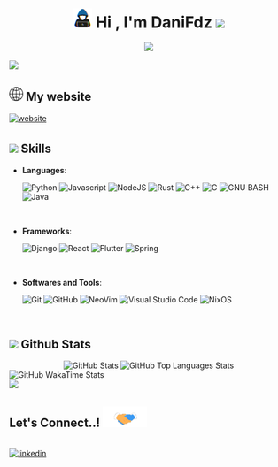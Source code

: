 <h1 align="center"><b><picture><img src = "./assets/skills.gif" width = 35px></picture> Hi , I'm DaniFdz </b><img src="https://media.giphy.com/media/hvRJCLFzcasrR4ia7z/giphy.gif" width="35"></h1>

<p align="center">
  <a href="https://github.com/DenverCoder1/readme-typing-svg"><img src="https://readme-typing-svg.herokuapp.com?font=Time+New+Roman&color=cyan&size=25&center=true&vCenter=true&width=600&height=100&pause=1000&lines=Computer+Science+Student..&hearts;++;CTF+Newbie,;Active+Learner/Researcher,;Love+to+learn+new+stuffs..<3"></a>
</p>

<img src="https://user-images.githubusercontent.com/73097560/115834477-dbab4500-a447-11eb-908a-139a6edaec5c.gif">
<br>

## <picture><img src = "assets/network.png" width = 25></picture> **My website**

<a href="https://danifdz.me/">
    <img src="https://img.shields.io/badge/My%20Website-0d1117?style=for-the-badge&logoColor=white" alt=website style="margin-bottom: 5px;"/>
</a>

## <picture><img src = "https://media2.giphy.com/media/QssGEmpkyEOhBCb7e1/giphy.gif?cid=ecf05e47a0n3gi1bfqntqmob8g9aid1oyj2wr3ds3mg700bl&rid=giphy.gif" width = 25></picture> **Skills**

- **Languages**:

  ![Python](https://img.shields.io/badge/Python%20-%2314354C.svg?style=for-the-badge&logo=python&logoColor=white)
  ![Javascript](https://img.shields.io/badge/JavaScript-F7DF1E?style=for-the-badge&logo=javascript&logoColor=black)
  ![NodeJS](https://img.shields.io/badge/Node.js-43853D?style=for-the-badge&logo=node.js&logoColor=white)
  ![Rust](https://img.shields.io/badge/Rust-000000?style=for-the-badge&logo=rust&logoColor=white)
  ![C++](https://img.shields.io/badge/C%2B%2B-FF599C?style=for-the-badge&logo=c%2B%2B&logoColor=white)
  ![C](https://img.shields.io/badge/C-00599C?style=for-the-badge&logo=c&logoColor=whit)
  ![GNU BASH](https://img.shields.io/badge/GNU%20Bash-000000?style=for-the-badge&logo=GNU%20Bash&logoColor=white)
  ![Java](https://img.shields.io/badge/Java-ED8B00?style=for-the-badge&logo=openjdk&logoColor=white)

<br>   
    
- **Frameworks**:

    ![Django](https://img.shields.io/badge/Django%20-092e20.svg?style=for-the-badge&logo=django&logoColor=white)
    ![React](https://img.shields.io/badge/React%20-11bdef.svg?style=for-the-badge&logo=react&logoColor=black)
    ![Flutter](https://img.shields.io/badge/Flutter%20-0f013c.svg?style=for-the-badge&logo=flutter&logoColor=white)
    ![Spring](https://img.shields.io/badge/Spring-6DB33F?style=for-the-badge&logo=spring&logoColor=white)

<br>

- **Softwares and Tools**:

  ![Git](https://img.shields.io/badge/git-%23F05033.svg?style=for-the-badge&logo=git&logoColor=white)
  ![GitHub](https://img.shields.io/badge/github-%23121011.svg?style=for-the-badge&logo=github&logoColor=white)
  ![NeoVim](https://img.shields.io/badge/NeoVim-%2357A143.svg?&style=for-the-badge&logo=neovim&logoColor=white)
  ![Visual Studio Code](https://img.shields.io/badge/Visual%20Studio%20Code-0078d7.svg?style=for-the-badge&logo=visual-studio-code&logoColor=white)
  ![NixOS](https://img.shields.io/badge/NixOS-5277C3?style=for-the-badge&logo=nixos&logoColor=white)

<br>

## <img src="https://media.giphy.com/media/iY8CRBdQXODJSCERIr/giphy.gif" width="35"><b> Github Stats </b>

<!-- Better GitHub stats provided by https://github.com/jstrieb/github-stats -->
<div align="center">
  <img src="https://github-readme-stats-ecru-mu.vercel.app/api?username=DaniFdz&show_icons=true&rank_icon=github&theme=aura&title_color=e1dad4&text_color=e1dad4&icon_color=e1dad4&include_all_commits=true&hide_border=true" alt="GitHub Stats">

  <img src="https://github-readme-stats-ecru-mu.vercel.app/api/top-langs/?username=DaniFdz&layout=compact&langs_count=14&theme=aura&title_color=e1dad4&text_color=e1dad4&icon_color=e1dad4&include_all_commits=true&hide_border=true" alt="GitHub Top Languages Stats">
</div>

  <img src="https://github-readme-stats-ecru-mu.vercel.app/api/wakatime?username=DaniFdz&layout=compact&langs_count=14&theme=aura&title_color=e1dad4&text_color=e1dad4&icon_color=e1dad4&hide_border=true&include_all_commits=true&border_color=true&custom_title=WakaTime%20Time%20Spent%20since%20January%202024" alt="GitHub WakaTime Stats">

<br>
<img src="https://user-images.githubusercontent.com/73097560/115834477-dbab4500-a447-11eb-908a-139a6edaec5c.gif">
<br>

## <b> Let's Connect..! </b><img src="./assets/handshake.gif" width ="80">

<br>

<a href="https://www.linkedin.com/in/daniel-fernandez-ocana/" target="_blank">
<img src="https://img.shields.io/badge/LinkedIn: DaniFdz-0077B5?style=for-the-badge&logo=linkedin&logoColor=whitee" alt=linkedin style="margin-bottom: 5px;"/>
</a>
